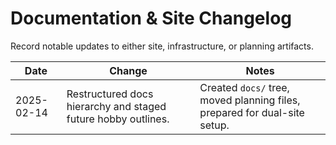 # Documentation & Site Changelog

Record notable updates to either site, infrastructure, or planning artifacts.

| Date       | Change | Notes |
|------------|--------|-------|
| 2025-02-14 | Restructured docs hierarchy and staged future hobby outlines. | Created `docs/` tree, moved planning files, prepared for dual-site setup. |
